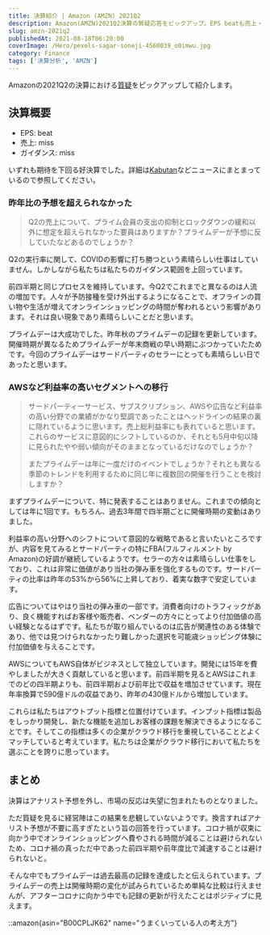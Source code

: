 ```yaml
---
title: 決算紹介 | Amazon (AMZN) 2021Q2
description: Amazon(AMZN)2021Q2決算の質疑応答をピックアップ。EPS beatも売上・ガイダンスmissの背景、コロナ禁明けで人流増加とオンラインショッピング時間減少、プライムデー過去最高記録、AWS・広告など高利益率事業の成長を解説。
slug: amzn-2021q2
publishedAt: 2021-08-18T06:20:00
coverImage: /Hero/pexels-sagar-soneji-4560039_o0imwu.jpg
category: Finance
tags: ['決算分析', 'AMZN']
---
```


Amazonの2021Q2の決算における[質疑](https://www.fool.com/earnings/call-transcripts/2021/07/30/amazon-amzn-q2-2021-earnings-call-transcript/)をピックアップして紹介します。

## 決算概要

- EPS: beat
- 売上: miss
- ガイダンス: miss

いずれも期待を下回る好決算でした。詳細は[Kabutan](https://kabutan.jp/news/marketnews/?b=n202107300054)などニュースにまとまっているので参照してください。

### 昨年比の予想を超えられなかった

> Q2の売上について、プライム会員の支出の抑制とロックダウンの緩和以外に想定を超えられなかった要員はありますか？プライムデーが予想に反していたなどあるのでしょうか？

Q2の実行率に関して、COVIDの影響に打ち勝つという素晴らしい仕事はしていません。しかしながら私たちは私たちのガイダンス範囲を上回っています。

前四半期と同じプロセスを維持しています。今Q2でこれまでと異なるのは人流の増加です。人々が予防接種を受け外出するようになることで、オフラインの買い物や生活が増えてオンラインショッピングの時間が奪われるという影響があります。それは良い現象であり素晴らしいことだと思います。

プライムデーは大成功でした。昨年秋のプライムデーの記録を更新しています。開催時期が異なるためプライムデーが年末商戦の早い時期にぶつかっていたためです。今回のプライムデーはサードパーティのセラーにとっても素晴らしい日であったと思います。

### AWSなど利益率の高いセグメントへの移行

> サードパーティーサービス、サブスクリプション、AWSや広告など利益率の高い分野での業績がかなり堅調であったことはヘッドラインの結果の裏に隠れているように思います。売上総利益率にも表れていると思います。これらのサービスに意図的にシフトしているのか、それとも5月中旬以降に見られたやや弱い傾向がそのままとなっているだけなのでしょうか？
>
> またプライムデーは年に一度だけのイベントでしょうか？それとも異なる季節のトレンドを利用するために同じ年に複数回の開催を行うことを検討しますか？

まずプライムデーについて、特に発表することはありません。これまでの傾向としては年に1回です。もちろん、過去3年間で四半期ごとに開催時期の変動はありました。

利益率の高い分野へのシフトについて意図的な戦略であると言いたいところですが、内容を見てみるとサードパーティの特にFBA(フルフィルメント by Amazon)の好調が継続しているようです。セラーの方々は素晴らしい仕事をしており、これは非常に価値があり当社の弾み車を強化するものです。サードパーティの比率は昨年の53%から56%に上昇しており、着実な数字で安定しています。

広告についてはやはり当社の弾み車の一部です。消費者向けのトラフィックがあり、良く機能すればお客様や販売者、ベンダーの方々にとってより付加価値の高い経験となるはずです。私たちが取り組んでいるのは広告が関連性のある体験であり、他では見つけられなかったり難しかった選択を可能歳ショッピング体験に付加価値を与えることです。

AWSについてもAWS自体がビジネスとして独立しています。開発には15年を費やしましたが大きく貢献していると思います。前四半期を見るとAWSはこれまでのどの四半期よりも、前四半期および前年比で収益を増加させています。現在年率換算で590億ドルの収益であり、昨年の430億ドルから増加しています。

これらは私たちはアウトプット指標と位置付けています。インプット指標は製品をしっかり開発し、新たな機能を追加しお客様の課題を解決できるようになることです。そしてこの指標は多くの企業がクラウド移行を重視していることとよくマッチしていると考えています。私たちは企業がクラウド移行において私たちを選ぶことを誇りに思っています。

## まとめ

決算はアナリスト予想を外し、市場の反応は失望に包まれたものとなりました。

ただ質疑を見るに経営陣はこの結果を悲観していないようです。換言すればアナリスト予想が不要に高すぎたという旨の回答を行っています。コロナ禍が収束に向かう中でオンラインショッピングへ費やされる時間が減ることは避けられないため、コロナ禍の真っただ中であった前四半期や前年度比で減速することは避けられないと。

そんな中でもプライムデーは過去最高の記録を達成したと伝えられています。プライムデーの売上は開催時期の変化が試みられているため単純な比較は行えませんが、アフターコロナに向かう中でも記録の更新が行えたことはポジティブに見えます。

::amazon{asin="B00CPLJK62" name="うまくいっている人の考え方"}
